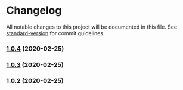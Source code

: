 # Changelog

All notable changes to this project will be documented in this file. See [standard-version](https://github.com/conventional-changelog/standard-version) for commit guidelines.

### [1.0.4](https://github.com/wimarbueno/distance-between-points/compare/v1.0.3...v1.0.4) (2020-02-25)

### [1.0.3](https://github.com/wimarbueno/distance-between-points/compare/v1.0.2...v1.0.3) (2020-02-25)

### 1.0.2 (2020-02-25)
